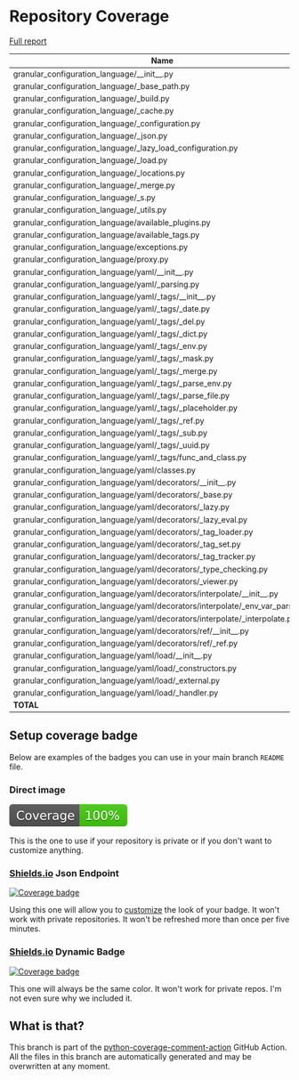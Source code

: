 # Repository Coverage

[Full report](https://htmlpreview.github.io/?https://github.com/lifedox/granular-configuration-language/blob/python-coverage-comment-action-data/htmlcov/index.html)

| Name                                                                                |    Stmts |     Miss |   Branch |   BrPart |    Cover |   Missing |
|------------------------------------------------------------------------------------ | -------: | -------: | -------: | -------: | -------: | --------: |
| granular\_configuration\_language/\_\_init\_\_.py                                   |        6 |        0 |        0 |        0 |     100% |           |
| granular\_configuration\_language/\_base\_path.py                                   |       14 |        0 |        6 |        0 |     100% |           |
| granular\_configuration\_language/\_build.py                                        |       51 |        0 |       18 |        0 |     100% |           |
| granular\_configuration\_language/\_cache.py                                        |       67 |        0 |       12 |        0 |     100% |           |
| granular\_configuration\_language/\_configuration.py                                |      132 |        0 |       22 |        0 |     100% |           |
| granular\_configuration\_language/\_json.py                                         |       37 |        0 |       20 |        0 |     100% |           |
| granular\_configuration\_language/\_lazy\_load\_configuration.py                    |       71 |        0 |        2 |        0 |     100% |           |
| granular\_configuration\_language/\_load.py                                         |       23 |        0 |        4 |        0 |     100% |           |
| granular\_configuration\_language/\_locations.py                                    |       64 |        0 |        6 |        0 |     100% |           |
| granular\_configuration\_language/\_merge.py                                        |       27 |        0 |       14 |        0 |     100% |           |
| granular\_configuration\_language/\_s.py                                            |        2 |        0 |        0 |        0 |     100% |           |
| granular\_configuration\_language/\_utils.py                                        |       35 |        0 |        8 |        0 |     100% |           |
| granular\_configuration\_language/available\_plugins.py                             |        0 |        0 |        0 |        0 |     100% |           |
| granular\_configuration\_language/available\_tags.py                                |        0 |        0 |        0 |        0 |     100% |           |
| granular\_configuration\_language/exceptions.py                                     |       45 |        0 |        0 |        0 |     100% |           |
| granular\_configuration\_language/proxy.py                                          |        2 |        0 |        0 |        0 |     100% |           |
| granular\_configuration\_language/yaml/\_\_init\_\_.py                              |        3 |        0 |        0 |        0 |     100% |           |
| granular\_configuration\_language/yaml/\_parsing.py                                 |       55 |        0 |       18 |        0 |     100% |           |
| granular\_configuration\_language/yaml/\_tags/\_\_init\_\_.py                       |        4 |        0 |        0 |        0 |     100% |           |
| granular\_configuration\_language/yaml/\_tags/\_date.py                             |       22 |        0 |        2 |        0 |     100% |           |
| granular\_configuration\_language/yaml/\_tags/\_del.py                              |        6 |        0 |        0 |        0 |     100% |           |
| granular\_configuration\_language/yaml/\_tags/\_dict.py                             |        7 |        0 |        0 |        0 |     100% |           |
| granular\_configuration\_language/yaml/\_tags/\_env.py                              |       12 |        0 |        0 |        0 |     100% |           |
| granular\_configuration\_language/yaml/\_tags/\_mask.py                             |        8 |        0 |        0 |        0 |     100% |           |
| granular\_configuration\_language/yaml/\_tags/\_merge.py                            |       10 |        0 |        0 |        0 |     100% |           |
| granular\_configuration\_language/yaml/\_tags/\_parse\_env.py                       |       43 |        0 |        8 |        0 |     100% |           |
| granular\_configuration\_language/yaml/\_tags/\_parse\_file.py                      |       30 |        0 |        4 |        0 |     100% |           |
| granular\_configuration\_language/yaml/\_tags/\_placeholder.py                      |        7 |        0 |        0 |        0 |     100% |           |
| granular\_configuration\_language/yaml/\_tags/\_ref.py                              |        8 |        0 |        0 |        0 |     100% |           |
| granular\_configuration\_language/yaml/\_tags/\_sub.py                              |        8 |        0 |        0 |        0 |     100% |           |
| granular\_configuration\_language/yaml/\_tags/\_uuid.py                             |        8 |        0 |        0 |        0 |     100% |           |
| granular\_configuration\_language/yaml/\_tags/func\_and\_class.py                   |       34 |        0 |        4 |        0 |     100% |           |
| granular\_configuration\_language/yaml/classes.py                                   |       86 |        0 |        4 |        0 |     100% |           |
| granular\_configuration\_language/yaml/decorators/\_\_init\_\_.py                   |        6 |        0 |        0 |        0 |     100% |           |
| granular\_configuration\_language/yaml/decorators/\_base.py                         |       79 |        0 |       12 |        0 |     100% |           |
| granular\_configuration\_language/yaml/decorators/\_lazy.py                         |       41 |        0 |        4 |        0 |     100% |           |
| granular\_configuration\_language/yaml/decorators/\_lazy\_eval.py                   |       16 |        0 |        0 |        0 |     100% |           |
| granular\_configuration\_language/yaml/decorators/\_tag\_loader.py                  |       43 |        0 |        6 |        0 |     100% |           |
| granular\_configuration\_language/yaml/decorators/\_tag\_set.py                     |       28 |        0 |        8 |        0 |     100% |           |
| granular\_configuration\_language/yaml/decorators/\_tag\_tracker.py                 |       19 |        0 |        0 |        0 |     100% |           |
| granular\_configuration\_language/yaml/decorators/\_type\_checking.py               |       43 |        0 |        2 |        0 |     100% |           |
| granular\_configuration\_language/yaml/decorators/\_viewer.py                       |       83 |        0 |        8 |        0 |     100% |           |
| granular\_configuration\_language/yaml/decorators/interpolate/\_\_init\_\_.py       |        2 |        0 |        0 |        0 |     100% |           |
| granular\_configuration\_language/yaml/decorators/interpolate/\_env\_var\_parser.py |       23 |        0 |        4 |        0 |     100% |           |
| granular\_configuration\_language/yaml/decorators/interpolate/\_interpolate.py      |       72 |        0 |       18 |        0 |     100% |           |
| granular\_configuration\_language/yaml/decorators/ref/\_\_init\_\_.py               |        2 |        0 |        0 |        0 |     100% |           |
| granular\_configuration\_language/yaml/decorators/ref/\_ref.py                      |       39 |        0 |       14 |        0 |     100% |           |
| granular\_configuration\_language/yaml/load/\_\_init\_\_.py                         |        2 |        0 |        0 |        0 |     100% |           |
| granular\_configuration\_language/yaml/load/\_constructors.py                       |       17 |        0 |        6 |        0 |     100% |           |
| granular\_configuration\_language/yaml/load/\_external.py                           |       18 |        0 |        4 |        0 |     100% |           |
| granular\_configuration\_language/yaml/load/\_handler.py                            |       23 |        0 |        4 |        0 |     100% |           |
|                                                                           **TOTAL** | **1483** |    **0** |  **242** |    **0** | **100%** |           |


## Setup coverage badge

Below are examples of the badges you can use in your main branch `README` file.

### Direct image

[![Coverage badge](https://raw.githubusercontent.com/lifedox/granular-configuration-language/python-coverage-comment-action-data/badge.svg)](https://htmlpreview.github.io/?https://github.com/lifedox/granular-configuration-language/blob/python-coverage-comment-action-data/htmlcov/index.html)

This is the one to use if your repository is private or if you don't want to customize anything.

### [Shields.io](https://shields.io) Json Endpoint

[![Coverage badge](https://img.shields.io/endpoint?url=https://raw.githubusercontent.com/lifedox/granular-configuration-language/python-coverage-comment-action-data/endpoint.json)](https://htmlpreview.github.io/?https://github.com/lifedox/granular-configuration-language/blob/python-coverage-comment-action-data/htmlcov/index.html)

Using this one will allow you to [customize](https://shields.io/endpoint) the look of your badge.
It won't work with private repositories. It won't be refreshed more than once per five minutes.

### [Shields.io](https://shields.io) Dynamic Badge

[![Coverage badge](https://img.shields.io/badge/dynamic/json?color=brightgreen&label=coverage&query=%24.message&url=https%3A%2F%2Fraw.githubusercontent.com%2Flifedox%2Fgranular-configuration-language%2Fpython-coverage-comment-action-data%2Fendpoint.json)](https://htmlpreview.github.io/?https://github.com/lifedox/granular-configuration-language/blob/python-coverage-comment-action-data/htmlcov/index.html)

This one will always be the same color. It won't work for private repos. I'm not even sure why we included it.

## What is that?

This branch is part of the
[python-coverage-comment-action](https://github.com/marketplace/actions/python-coverage-comment)
GitHub Action. All the files in this branch are automatically generated and may be
overwritten at any moment.